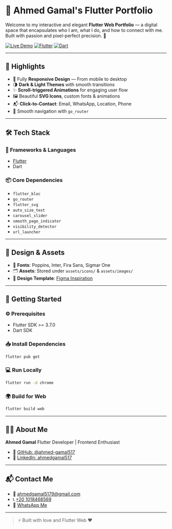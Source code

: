 # 💼 Ahmed Gamal's Flutter Portfolio

Welcome to my interactive and elegant **Flutter Web Portfolio** — a digital space that encapsulates who I am, what I do, and how to connect with me. Built with passion and pixel-perfect precision. 🚀

[![Live Demo](https://img.shields.io/badge/🚀%20Live-Demo-green?style=for-the-badge)](https://ahmed-gamal517.github.io/my_portfolio/) [![Flutter](https://img.shields.io/badge/Flutter-3.7+-blue?style=for-the-badge\&logo=flutter)](https://flutter.dev) [![Dart](https://img.shields.io/badge/Dart-Stable-blue?style=for-the-badge\&logo=dart)](https://dart.dev)

---

## 🌟 Highlights

* 🔄 Fully **Responsive Design** — From mobile to desktop
* 🌗 **Dark & Light Themes** with smooth transitions
* ✨ **Scroll-triggered Animations** for engaging user flow
* 🖼️ Beautiful **SVG Icons**, custom fonts & animations
* 📬 **Click-to-Contact**: Email, WhatsApp, Location, Phone
* 🚀 Smooth navigation with `go_router`

---

## 🛠 Tech Stack

### 🚀 Frameworks & Languages

* [Flutter](https://flutter.dev/)
* Dart

### 📦 Core Dependencies

* `flutter_bloc`
* `go_router`
* `flutter_svg`
* `auto_size_text`
* `carousel_slider`
* `smooth_page_indicator`
* `visibility_detector`
* `url_launcher`

---

## 🎨 Design & Assets

* 🎨 **Fonts**: Poppins, Inter, Fira Sans, Sigmar One
* 🗂️ **Assets**: Stored under `assets/icons/` & `assets/images/`
* 🧠 **Design Template**: [Figma Inspiration](https://www.figma.com/design/dUFK6qDe3iMp2VEmmuBgLL/Website-Developer-Personal-PortFolio-Template--Community-?node-id=0-1&p=f&t=GBUvEhVbMUjru6Q3-0)

---

## 🧪 Getting Started

### ⚙️ Prerequisites

* Flutter SDK >= 3.7.0
* Dart SDK

### 📥 Install Dependencies

```bash
flutter pub get
```

### 💻 Run Locally

```bash
flutter run -d chrome
```

### 🌍 Build for Web

```bash
flutter build web
```

---

## 🙋‍♂️ About Me

**Ahmed Gamal**
Flutter Developer | Frontend Enthusiast

* 🔗 [GitHub: @ahmed-gamal517](https://github.com/ahmed-gamal517)
* 💼 [LinkedIn: ahmedgamal517](https://www.linkedin.com/in/ahmedgamal517/)

---

## 📬 Contact Me

* 📧 [ahmedgamal5179@gmail.com](mailto:ahmedgamal5179@gmail.com)
* 📞 [+20 1018468569](tel:+201018468569)
* 💬 [WhatsApp Me](https://wa.me/201018468569)

---

> ⚡ Built with love and Flutter Web ❤️
